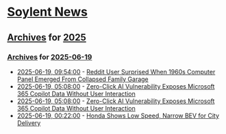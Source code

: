 # [Soylent News](../../../README.md)

## [Archives](../../index.md) for [2025](../index.md)

### [Archives](../../index.md) for [2025-06-19](index.md)

* [2025-06-19, 09:54:00](https://soylentnews.org/article.pl?sid=25/06/18/0134253&from=rss) - [Reddit User Surprised When 1960s Computer Panel Emerged From Collapsed Family Garage](https://soylentnews.org/article.pl?sid=25/06/18/0134253&from=rss)
* [2025-06-19, 05:08:00](https://soylentnews.org/politics/article.pl?sid=25/06/18/0130206&from=rss) - [Zero-Click AI Vulnerability Exposes Microsoft 365 Copilot Data Without User Interaction](https://soylentnews.org/politics/article.pl?sid=25/06/18/0130206&from=rss)
* [2025-06-19, 05:08:00](https://soylentnews.org/article.pl?sid=25/06/18/0130206&from=rss) - [Zero-Click AI Vulnerability Exposes Microsoft 365 Copilot Data Without User Interaction](https://soylentnews.org/article.pl?sid=25/06/18/0130206&from=rss)
* [2025-06-19, 00:22:00](https://soylentnews.org/article.pl?sid=25/06/18/0123206&from=rss) - [Honda Shows Low Speed, Narrow BEV for City Delivery](https://soylentnews.org/article.pl?sid=25/06/18/0123206&from=rss)
